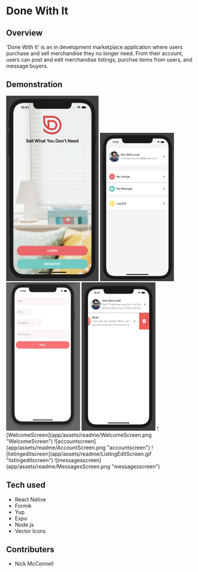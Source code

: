 # Done With It

## Overview

'Done With It' is an in development marketplace application where users purchase and sell merchandise they no longer need.  From their account, users can post and edit merchandise listings, purchse items from users, and message buyers.

## Demonstration
<img src="https://github.com/nicholasmcconnell/DoneWithIt/blob/master/app/assets/readme/WelcomeScreen.png" width="250" height="500">
<img src="https://github.com/nicholasmcconnell/DoneWithIt/blob/master/app/assets/readme/AccountScreen.png" width="200" height="400">
<img src="https://github.com/nicholasmcconnell/DoneWithIt/blob/master/app/assets/readme/ListingEditScreen.gif" width="200" height="400">
<img src="https://github.com/nicholasmcconnell/DoneWithIt/blob/master/app/assets/readme/MessagesScreen.png" width="200" height="400">
![WelcomeScreen](app/assets/readme/WelcomeScreen.png "WelcomeScreen")
![accountscreen](app/assets/readme/AccountScreen.png "accountscreen")
![listingeditscreen](app/assets/readme/ListingEditScreen.gif "listingeditscreen")
![messagesscreen](app/assets/readme/MessagesScreen.png "messagesscreen")

## Tech used

- React Native
- Formik
- Yup
- Expo
- Node.js
- Vector Icons

## Contributers

- Nick McConnell
